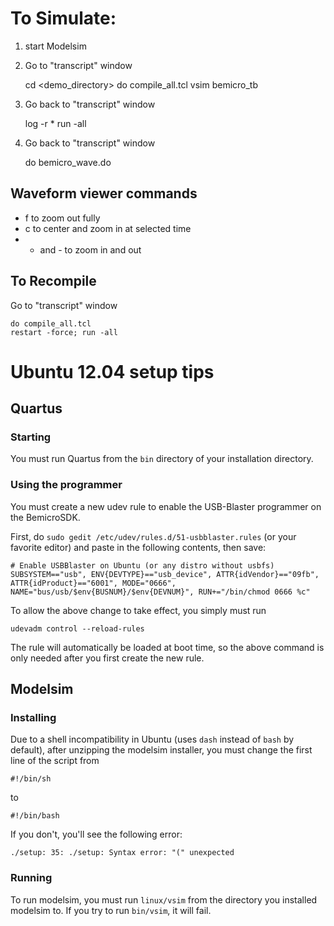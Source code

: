 
# To Simulate:

1) start Modelsim

2) Go to "transcript" window

    cd <demo_directory>
    do compile_all.tcl
    vsim bemicro_tb

3) Go back to "transcript" window

    log -r *
    run -all

4) Go back to "transcript" window

    do bemicro_wave.do

## Waveform viewer commands

* f to zoom out fully
* c to center and zoom in at selected time
* + and - to zoom in and out

## To Recompile

Go to "transcript" window

    do compile_all.tcl
    restart -force; run -all

# Ubuntu 12.04 setup tips

## Quartus

### Starting

You must run Quartus from the `bin` directory of your installation directory.

### Using the programmer

You must create a new udev rule to enable the USB-Blaster programmer on the BemicroSDK.

First, do `sudo gedit /etc/udev/rules.d/51-usbblaster.rules` (or your favorite editor)
and paste in the following contents, then save:

    # Enable USBBlaster on Ubuntu (or any distro without usbfs)
    SUBSYSTEM=="usb", ENV{DEVTYPE}=="usb_device", ATTR{idVendor}=="09fb", ATTR{idProduct}=="6001", MODE="0666", NAME="bus/usb/$env{BUSNUM}/$env{DEVNUM}", RUN+="/bin/chmod 0666 %c"

To allow the above change to take effect, you simply must run

    udevadm control --reload-rules

The rule will automatically be loaded at boot time, so the above command is only needed after you first create the new rule.

## Modelsim

### Installing

Due to a shell incompatibility in Ubuntu (uses `dash` instead of `bash` by default), after unzipping the modelsim installer, you must change the first line of the script from

    #!/bin/sh

to

    #!/bin/bash

If you don't, you'll see the following error:

    ./setup: 35: ./setup: Syntax error: "(" unexpected

### Running

To run modelsim, you must run `linux/vsim` from the directory you installed modelsim to. If you try to run `bin/vsim`, it will fail.


